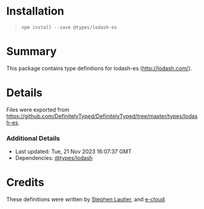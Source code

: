 # Installation
> `npm install --save @types/lodash-es`

# Summary
This package contains type definitions for lodash-es (http://lodash.com/).

# Details
Files were exported from https://github.com/DefinitelyTyped/DefinitelyTyped/tree/master/types/lodash-es.

### Additional Details
 * Last updated: Tue, 21 Nov 2023 16:07:37 GMT
 * Dependencies: [@types/lodash](https://npmjs.com/package/@types/lodash)

# Credits
These definitions were written by [Stephen Lautier](https://github.com/stephenlautier), and [e-cloud](https://github.com/e-cloud).

